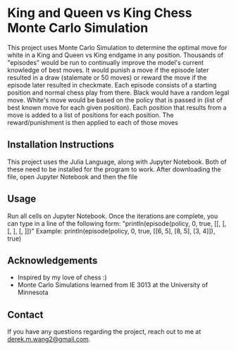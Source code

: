 # King and Queen vs King Chess Monte Carlo Simulation
This project uses Monte Carlo Simulation to determine the optimal move for white in a King and Queen vs King endgame in any position.
Thousands of "episodes" would be run to continually improve the model's current knowledge of best moves.
It would punish a move if the episode later resulted in a draw (stalemate or 50 moves) or reward the move if the episode later resulted in checkmate.
Each episode consists of a starting position and normal chess play from there. Black would have a random legal move.
White's move would be based on the policy that is passed in (list of best known move for each given position). 
Each position that results from a move is added to a list of positions for each position.
The reward/punishment is then applied to each of those moves


## Installation Instructions
This project uses the Julia Language, along with Jupyter Notebook. Both of these need to be installed for the program to work.
After downloading the file, open Jupyter Notebook and then the file

## Usage
Run all cells on Jupyter Notebook. Once the iterations are complete, you can type in a line of the following form: "println(episode(policy, 0, true, [[<whiteKingRowNum>, <whiteKingColNum>], [<whiteQueenRowNum>, <whiteQueenColNum>], [<BlackKingRowNum>, <BlackKingColNum>]])"
Example:
println(episode(policy, 0, true, [[6, 5], [8, 5], [3, 4]]), true)


## Acknowledgements
- Inspired by my love of chess :)
- Monte Carlo Simulations learned from IE 3013 at the University of Minnesota

## Contact
If you have any questions regarding the project, reach out to me at derek.m.wang2@gmail.com.
